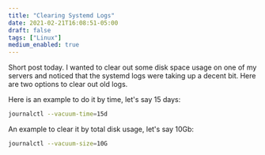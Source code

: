 ```yaml
---
title: "Clearing Systemd Logs"
date: 2021-02-21T16:08:51-05:00
draft: false
tags: ["Linux"]
medium_enabled: true
---
```


Short post today. I wanted to clear out some disk space usage on one of my servers and noticed that the systemd logs were taking up a decent bit. Here are two options to clear out old logs.

Here is an example to do it by time, let's say 15 days:

```bash
journalctl --vacuum-time=15d
```

An example to clear it by total disk usage, let's say 10Gb:

```bash
journalctl --vacuum-size=10G
```

